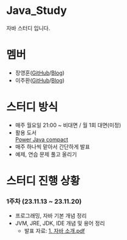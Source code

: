 # Java_Study


자바 스터디 입니다.


# 멤버
* 장영훈(<a href="https://github.com/JangYeonghun">GitHub</a>/<a href="https://blog.naver.com/gnsdudwkd">Blog</a>)
* 이주환(<a href="">GitHub</a>/<a href="">Blog</a>)

# 스터디 방식
* 매주 월요일 21:00 ~ 비대면 / 월 1회 대면(미정)
* 활용 도서<br><a href="[https://product.kyobobook.co.kr/detail/S000061352140](https://www.yes24.com/Product/Goods/59190885)">Power Java compact</a><br><a href=""></a>
* 매주 하나씩 맡아서 간단하게 발표
* 예제, 연습 문제 풀고 올리기


# 스터디 진행 상황
### 1주차 (23.11.13 ~ 23.11.20)
* 프로그래밍, 자바 기본 개념 정리
* JVM, JRE, JDK, IDE 개념 및 용어 정리
  * 발표 자료: [1. 자바 소개.pdf](https://github.com/JangYeonghun/Java_Study/files/13476584/1.pdf)
